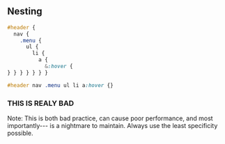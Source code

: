 ## Nesting

```sass
#header {
  nav {
    .menu {
      ul {
        li {
          a {
            &:hover {
} } } } } } }
```

```css
#header nav .menu ul li a:hover {}
```

### THIS IS REALY BAD

Note: This is both bad practice, can cause poor performance, and most importantly--- is a nightmare to maintain. Always use the least specificity possible.
